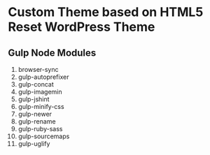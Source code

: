 #  Custom Theme based on HTML5 Reset WordPress Theme

## Gulp Node Modules

1. browser-sync
2. gulp-autoprefixer
3. gulp-concat
4. gulp-imagemin
5. gulp-jshint
6. gulp-minify-css
7. gulp-newer
8. gulp-rename
9. gulp-ruby-sass
10. gulp-sourcemaps
11. gulp-uglify
